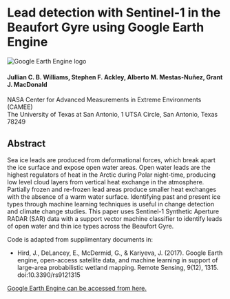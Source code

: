 # Lead detection with Sentinel-1 in the Beaufort Gyre using Google Earth Engine

![Google Earth Engine logo]([https://www.pngaaa.com/detail/546772](https://image.pngaaa.com/754/546754-middle.png))

#### Jullian C. B. Williams, Stephen F. Ackley, Alberto M. Mestas-Nuñez, Grant J. MacDonald
NASA Center for Advanced Measurements in Extreme Environments (CAMEE) <br />
The University of Texas at San Antonio, 1 UTSA Circle, San Antonio, Texas 78249


## Abstract


Sea ice leads are produced from deformational forces, which break apart the ice surface and expose open water areas. Open water leads are the highest regulators of heat in the Arctic during Polar night-time, producing low level cloud layers from vertical heat exchange in the atmosphere. Partially frozen and re-frozen lead areas produce smaller heat exchanges with the absence of a warm water surface. Identifying past and present ice types through machine learning techniques is useful in change detection and climate change studies. This paper uses Sentinel-1 Synthetic Aperture RADAR (SAR) data with a support vector machine classifier to identify leads of open water and thin ice types across the Beaufort Gyre.

Code is adapted from supplimentary documents in:
* Hird, J., DeLancey, E., McDermid, G., &amp; Kariyeva, J. (2017). Google Earth engine, open-access satellite data, and machine learning in support of large-area probabilistic wetland mapping. Remote Sensing, 9(12), 1315. doi:10.3390/rs9121315 

[Google Earth Engine can be accessed from here.](https://earthengine.google.com/)
